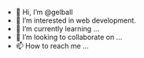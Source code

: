- 👋 Hi, I’m @gelball
- 👀 I’m interested in web development.
- 🌱 I’m currently learning ...
- 💞️ I’m looking to collaborate on ...
- 📫 How to reach me ...

<!---
gelball/gelball is a ✨ special ✨ repository because its `README.md` (this file) appears on your GitHub profile.
You can click the Preview link to take a look at your changes.
--->
